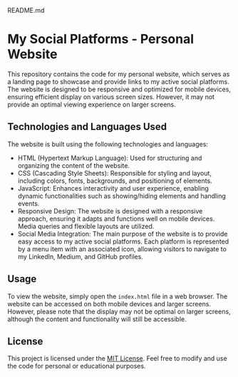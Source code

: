 README.md

# My Social Platforms - Personal Website

This repository contains the code for my personal website, which serves as a landing page to showcase and provide links to my active social platforms. The website is designed to be responsive and optimized for mobile devices, ensuring efficient display on various screen sizes. However, it may not provide an optimal viewing experience on larger screens.

## Technologies and Languages Used

The website is built using the following technologies and languages:

- HTML (Hypertext Markup Language): Used for structuring and organizing the content of the website.
- CSS (Cascading Style Sheets): Responsible for styling and layout, including colors, fonts, backgrounds, and positioning of elements.
- JavaScript: Enhances interactivity and user experience, enabling dynamic functionalities such as showing/hiding elements and handling events.
- Responsive Design: The website is designed with a responsive approach, ensuring it adapts and functions well on mobile devices. Media queries and flexible layouts are utilized.
- Social Media Integration: The main purpose of the website is to provide easy access to my active social platforms. Each platform is represented by a menu item with an associated icon, allowing visitors to navigate to my LinkedIn, Medium, and GitHub profiles.

## Usage

To view the website, simply open the `index.html` file in a web browser. The website can be accessed on both mobile devices and larger screens. However, please note that the display may not be optimal on larger screens, although the content and functionality will still be accessible.

## License

This project is licensed under the [MIT License](LICENSE). Feel free to modify and use the code for personal or educational purposes.
